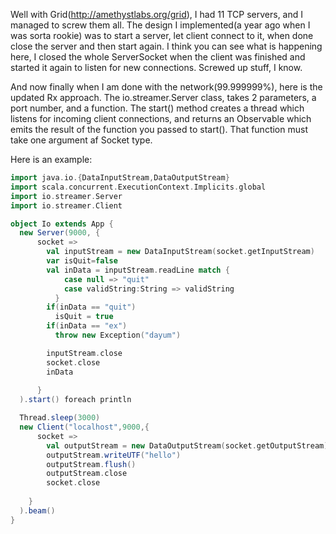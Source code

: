 Well with Grid(http://amethystlabs.org/grid), I had 11 TCP servers, and I managed to screw them all.
The design I implemented(a year ago when I was sorta rookie) was to start a server, let client connect to it,
when done close the server and then start again. I think you can see what is happening here, I closed the whole
ServerSocket when the client was finished and started it again to listen for new connections. Screwed up stuff,
I know. 

And now finally when I am done with the network(99.999999%), here is the updated Rx approach. 
The io.streamer.Server class, takes 2 parameters, a port number, and a function.
The start() method creates a thread which listens for incoming client connections, and returns an
Observable which emits the result of the function you passed to start(). That function must take
one argument af Socket type.

Here is an example:

```scala
import java.io.{DataInputStream,DataOutputStream}
import scala.concurrent.ExecutionContext.Implicits.global
import io.streamer.Server
import io.streamer.Client

object Io extends App {
  new Server(9000, {
      socket =>
        val inputStream = new DataInputStream(socket.getInputStream)
        var isQuit=false
        val inData = inputStream.readLine match {
            case null => "quit"
            case validString:String => validString
          }
        if(inData == "quit")
          isQuit = true 
        if(inData == "ex")
          throw new Exception("dayum") 

        inputStream.close
        socket.close
        inData
        
      }
  ).start() foreach println

  Thread.sleep(3000)
  new Client("localhost",9000,{
      socket =>
        val outputStream = new DataOutputStream(socket.getOutputStream)
        outputStream.writeUTF("hello")
        outputStream.flush()
        outputStream.close
        socket.close
        
    }
  ).beam()
}
```
